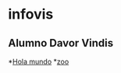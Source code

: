 # infovis

## Alumno Davor Vindis

*[Hola mundo](https://github.com/davorvindis/infovis)
*[zoo](https://davorvindis.github.io/infovis/zoo.txt)

